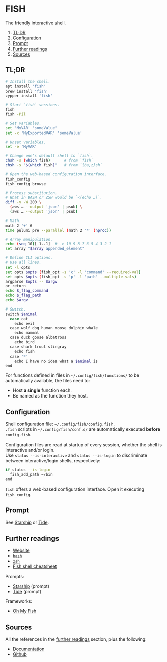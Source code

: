 # FISH

The friendly interactive shell.

1. [TL;DR](#tldr)
1. [Configuration](#configuration)
1. [Prompt](#prompt)
1. [Further readings](#further-readings)
1. [Sources](#sources)

## TL;DR

```sh
# Install the shell.
apt install 'fish'
brew install 'fish'
zypper install 'fish'

# Start `fish` sessions.
fish
fish -Pil

# Set variables.
set 'MyVAR' 'someValue'
set -x 'MyExportedVAR' 'someValue'

# Unset variables.
set -e 'MyVAR'

# Change one's default shell to `fish`.
chsh -s (which fish)      # from `fish`
chsh -s "$(which fish)"   # from `{ba,z}sh`

# Open the web-based configuration interface.
fish_config
fish_config browse

# Process substitution.
# What in BASH or ZSH would be `<(echo …)`.
diff -y -W 200 \
  (aws … --output 'json' | psub) \
  (aws … --output 'json' | psub)

# Math.
math 2 '+' 6
time pulumi pre --parallel (math 2 '*' (nproc))

# Array manipulation.
echo (seq 10)[-1..1]  # -> 10 9 8 7 6 5 4 3 2 1
set array "$array appended_element"

# Define CLI options.
# Use all lines.
set -l opts
set opts $opts (fish_opt -s 'c' -l 'command' --required-val)
set opts $opts (fish_opt -s 'p' -l 'path' --multiple-vals)
argparse $opts -- $argv
or return
echo $_flag_command
echo $_flag_path
echo $argv

# Switch.
switch $animal
  case cat
    echo evil
  case wolf dog human moose dolphin whale
    echo mammal
  case duck goose albatross
    echo bird
  case shark trout stingray
    echo fish
  case '*'
    echo I have no idea what a $animal is
end
```

For functions defined in files in `~/.config/fish/functions/` to be automatically available, the files need to:

- Host **a single** function each.
- Be named as the function they host.

## Configuration

Shell configuration file: `~/.config/fish/config.fish`.<br/>
`.fish` scripts in `~/.config/fish/conf.d/` are automatically executed **before** `config.fish`.

Configuration files are read at startup of every session, whether the shell is interactive and/or login.<br/>
Use `status --is-interactive` and `status --is-login` to discriminate between interactive/login shells, respectively:

```sh
if status --is-login
  fish_add_path ~/bin
end
```

`fish` offers a web-based configuration interface. Open it executing `fish_config`.

## Prompt

See [Starship] or [Tide].

## Further readings

- [Website]
- [`bash`][bash]
- [`zsh`][zsh]
- [Fish shell cheatsheet]

Prompts:

- [Starship] (prompt)
- [Tide] (prompt)

Frameworks:

- [Oh My Fish][oh-my-fish]

## Sources

All the references in the [further readings] section, plus the following:

- [Documentation]
- [Github]

<!--
  References
  -->

<!-- In-article sections -->
[further readings]: #further-readings

<!-- Knowledge base -->
[bash]: bash.md
[oh-my-fish]: https://github.com/oh-my-fish/oh-my-fish
[starship]: starship.md
[zsh]: zsh.md

<!-- Files -->
<!-- Upstream -->
[documentation]: https://fishshell.com/docs/current/
[github]: https://github.com/fish-shell/fish-shell
[website]: https://fishshell.com/

<!-- Others -->
[fish shell cheatsheet]: https://devhints.io/fish-shell
[tide]: https://github.com/IlanCosman/tide
